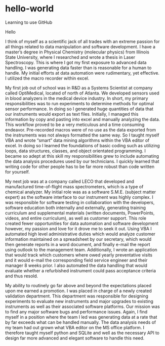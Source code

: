 # hello-world
Learning to use GitHub

Hello

I think of myself as a scientific jack of all trades with an extreme passion for all things related to data manipulation and software development.  I have a master’s degree in Physical Chemistry (molecular physics) from Illinois State University, where I researched and wrote a thesis in Laser Spectroscopy.  This is where I got my first exposure to advanced data handling.  I was generating data faster than is reasonable for a human to handle.  My initial efforts at data automation were rudimentary, yet effective.  I utilized the macro recorder within excel.

My first job out of school was in R&D as a Systems Scientist at company called OptiMedical, located of north of Atlanta.  We developed sensors used in blood analyzers in the medical device industry.  In short, my primary responsibilities was to run experiments to determine methods for optimal sensor performance.  In doing so I generated huge quantities of data that our instruments would export as text files.  Initially, I managed this information by copy and pasting into excel and manually analyzing the data.  This workflow proved to be a very meticulous and a time consuming endeavor.  Pre-recorded macros were of no use as the data exported from the instruments was not always formatted the same way.  So I taught myself VBA and wrote “smart” data mining algorithms within the VBA editor of excel.  In doing so I learned the foundations of basic coding such as utilizing loops, data structures, classes, and object orientated programming.  I became so adept at this skill my responsibilities grew to include automating the data analysis procedures used by our technicians.  I quickly learned that writing code for other people has to be far more robust than code written for yourself.

My next job was at a company called LECO that developed and manufactured time-of-flight mass spectrometers, which is a type of chemical analyzer.  My initial role was as a software S.M.E. (subject matter expert) as the software interface to our instrument was highly complex.  I was responsible for software testing in collaboration with the developers, software education both internally and externally, generating training curriculum and supplemental materials (written documents, PowerPoints, videos, and entire curriculum), as well as customer support.  This role created fewer opportunities for data automation and software development however, my passion and love for it drove me to seek it out.  Using VBA I automated high level administrative duties which would analyze customer information maintained on a spreadsheet by our secretary, which would then generate reports in a word document, and finally e-mail the report using outlook to the management team.  Additionally, I wrote an application that would track which customers where owed yearly preventative visits and it would e-mail the corresponding field service engineer and their manager 8 weeks prior.  I also automated the data handling that would evaluate whether a refurbished instrument could pass acceptance criteria and thus resold.

My ability to routinely go far above and beyond the expectations placed upon me earned a promotion.  I was placed in charge of a newly created validation department.  This department was responsible for designing experiments to evaluate new instruments and major upgrades to existing instruments as well as their associated software platforms.  Our mission was to find any major software bugs and performance issues.  Again, I find myself in a position where the team I led was generating data at a rate that by far exceeds what can be handled manually.  The data analysis needs of my team had out grown what VBA editor on the MS office platform.  I therefore taught myself python and SQLite and well as the necessary API to design far more advanced and elegant software to handle this need.
